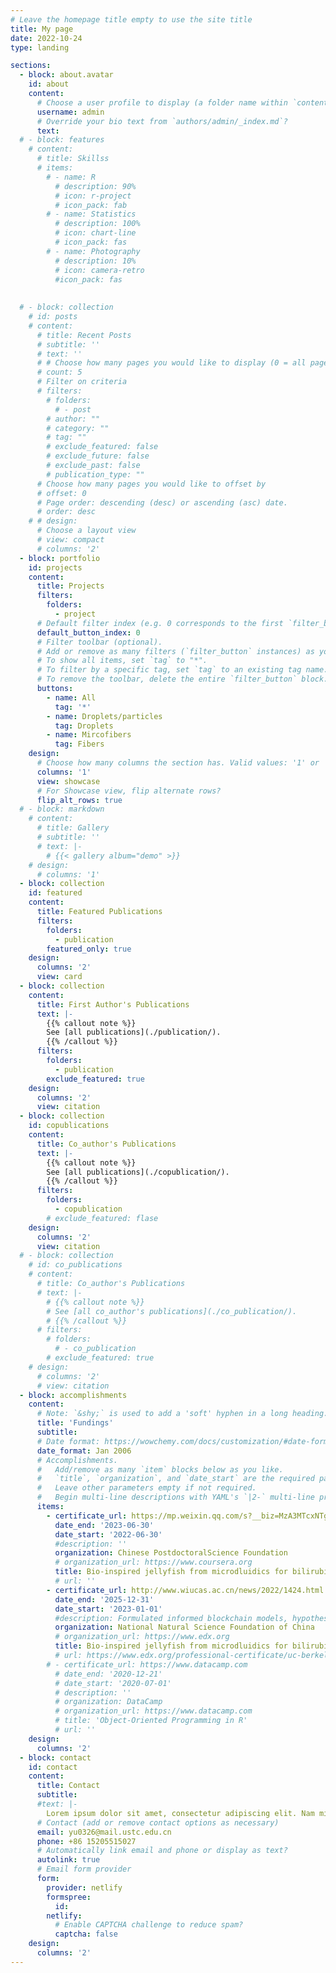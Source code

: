 ```yaml
---
# Leave the homepage title empty to use the site title
title: My page
date: 2022-10-24
type: landing

sections:
  - block: about.avatar
    id: about
    content:
      # Choose a user profile to display (a folder name within `content/authors/`)
      username: admin
      # Override your bio text from `authors/admin/_index.md`?
      text:
  # - block: features
    # content:
      # title: Skillss
      # items:
        # - name: R
          # description: 90%
          # icon: r-project
          # icon_pack: fab
        # - name: Statistics
          # description: 100%
          # icon: chart-line
          # icon_pack: fas
        # - name: Photography
          # description: 10%
          # icon: camera-retro
          #icon_pack: fas
  
  
  # - block: collection
    # id: posts
    # content:
      # title: Recent Posts
      # subtitle: ''
      # text: ''
      # # Choose how many pages you would like to display (0 = all pages)
      # count: 5
      # Filter on criteria
      # filters:
        # folders:
          # - post
        # author: ""
        # category: ""
        # tag: ""
        # exclude_featured: false
        # exclude_future: false
        # exclude_past: false
        # publication_type: ""
      # Choose how many pages you would like to offset by
      # offset: 0
      # Page order: descending (desc) or ascending (asc) date.
      # order: desc
    # # design:
      # Choose a layout view
      # view: compact
      # columns: '2'
  - block: portfolio
    id: projects
    content:
      title: Projects
      filters:
        folders:
          - project
      # Default filter index (e.g. 0 corresponds to the first `filter_button` instance below).
      default_button_index: 0
      # Filter toolbar (optional).
      # Add or remove as many filters (`filter_button` instances) as you like.
      # To show all items, set `tag` to "*".
      # To filter by a specific tag, set `tag` to an existing tag name.
      # To remove the toolbar, delete the entire `filter_button` block.
      buttons:
        - name: All
          tag: '*'
        - name: Droplets/particles
          tag: Droplets
        - name: Mircofibers
          tag: Fibers
    design:
      # Choose how many columns the section has. Valid values: '1' or '2'.
      columns: '1'
      view: showcase
      # For Showcase view, flip alternate rows?
      flip_alt_rows: true
  # - block: markdown
    # content:
      # title: Gallery
      # subtitle: ''
      # text: |-
        # {{< gallery album="demo" >}}
    # design:
      # columns: '1'
  - block: collection
    id: featured
    content:
      title: Featured Publications
      filters:
        folders:
          - publication
        featured_only: true
    design:
      columns: '2'
      view: card
  - block: collection
    content:
      title: First Author's Publications
      text: |-
        {{% callout note %}}
        See [all publications](./publication/).
        {{% /callout %}}
      filters:
        folders:
          - publication
        exclude_featured: true
    design:
      columns: '2'
      view: citation
  - block: collection
    id: copublications
    content:
      title: Co_author's Publications
      text: |-
        {{% callout note %}}
        See [all publications](./copublication/).
        {{% /callout %}}
      filters:
        folders:
          - copublication
        # exclude_featured: flase
    design:
      columns: '2'
      view: citation
  # - block: collection
    # id: co_publications
    # content:
      # title: Co_author's Publications
      # text: |-
        # {{% callout note %}}
        # See [all co_author's publications](./co_publication/).
        # {{% /callout %}}
      # filters:
        # folders:
          # - co_publication
        # exclude_featured: true
    # design:
      # columns: '2'
      # view: citation
  - block: accomplishments
    content:
      # Note: `&shy;` is used to add a 'soft' hyphen in a long heading.
      title: 'Fundings'
      subtitle:
      # Date format: https://wowchemy.com/docs/customization/#date-format
      date_format: Jan 2006
      # Accomplishments.
      #   Add/remove as many `item` blocks below as you like.
      #   `title`, `organization`, and `date_start` are the required parameters.
      #   Leave other parameters empty if not required.
      #   Begin multi-line descriptions with YAML's `|2-` multi-line prefix.
      items:
        - certificate_url: https://mp.weixin.qq.com/s?__biz=MzA3MTcxNTgwMw==&mid=2650960896&idx=2&sn=6bb97682f2d9deebf6306a4cbd11f230&chksm=84df8ab4b3a803a24eb4280bfadcaef376418fed3c7176c864eaea7d3b14e7b563b00414df8e&scene=27
          date_end: '2023-06-30'
          date_start: '2022-06-30'
          #description: ''
          organization: Chinese PostdoctoralScience Foundation
          # organization_url: https://www.coursera.org
          title: Bio-inspired jellyfish from microdluidics for bilirubin adsorption
          # url: ''
        - certificate_url: http://www.wiucas.ac.cn/news/2022/1424.html
          date_end: '2025-12-31'
          date_start: '2023-01-01'
          #description: Formulated informed blockchain models, hypotheses, and use cases.
          organization: National Natural Science Foundation of China
          # organization_url: https://www.edx.org
          title: Bio-inspired jellyfish from microdluidics for bilirubin adsorption water decontanination
          # url: https://www.edx.org/professional-certificate/uc-berkeleyx-blockchain-fundamentals
        # - certificate_url: https://www.datacamp.com
          # date_end: '2020-12-21'
          # date_start: '2020-07-01'
          # description: ''
          # organization: DataCamp
          # organization_url: https://www.datacamp.com
          # title: 'Object-Oriented Programming in R'
          # url: ''
    design:
      columns: '2'
  - block: contact
    id: contact
    content:
      title: Contact
      subtitle:
      #text: |-
        Lorem ipsum dolor sit amet, consectetur adipiscing elit. Nam mi diam, venenatis ut magna et, vehicula efficitur enim.
      # Contact (add or remove contact options as necessary)
      email: yu0326@mail.ustc.edu.cn
      phone: +86 15205515027
      # Automatically link email and phone or display as text?
      autolink: true
      # Email form provider
      form:
        provider: netlify
        formspree:
          id:
        netlify:
          # Enable CAPTCHA challenge to reduce spam?
          captcha: false
    design:
      columns: '2'
---
```

